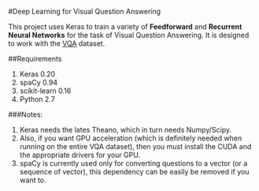 #Deep Learning for Visual Question Answering

This project uses Keras to train a variety of **Feedforward** and **Recurrent Neural Networks** for the task of Visual Question Answering. It is designed to work with the [VQA](http://visualqa.org) dataset. 


##Requirements
1. Keras 0.20
2. spaCy 0.94
3. scikit-learn 0.16
4. Python 2.7

###Notes:
1. Keras needs the lates Theano, which in turn needs Numpy/Scipy. 
2. Also, if you want GPU acceleration (which is definitely needed when running on the entire VQA dataset), then you must install the CUDA and the appropriate drivers for your GPU.
3. spaCy is currently used only for converting questions to a vector (or a sequence of vector), this dependency can be easily be removed if you want to.

